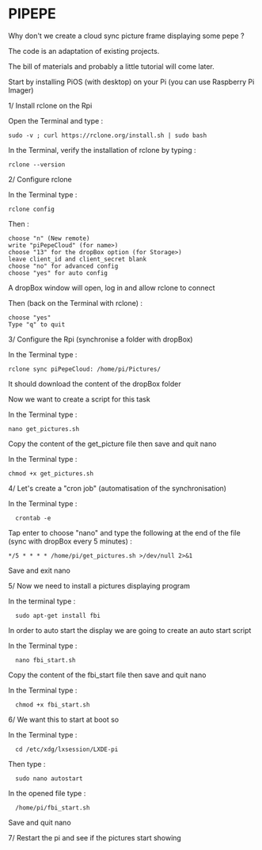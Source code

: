# PIPEPE

Why don't we create a cloud sync picture frame displaying some pepe ?

The code is an adaptation of existing projects. 

The bill of materials and probably a little tutorial will come later.


Start by installing PiOS (with desktop) on your Pi (you can use Raspberry Pi Imager) 


1/ Install rclone on the Rpi

  Open the Terminal and type :
  
    sudo -v ; curl https://rclone.org/install.sh | sudo bash
  
  In the Terminal, verify the installation of rclone by typing :
  
    rclone --version
  
  
 2/ Configure rclone 
 
  In the Terminal type :
  
    rclone config 
    
  Then :
  
    choose "n" (New remote)
    write "piPepeCloud" (for name>)
    choose "13" for the dropBox option (for Storage>)
    leave client_id and client_secret blank
    choose "no" for advanced config
    choose "yes" for auto config
    
  A dropBox window will open, log in and allow rclone to connect
  
  Then (back on the Terminal with rclone) :
  
    choose "yes"
    Type "q" to quit
    
    
 3/ Configure the Rpi (synchronise a folder with dropBox)
 
  In the Terminal type :
  
    rclone sync piPepeCloud: /home/pi/Pictures/
    
  It should download the content of the dropBox folder
  
  Now we want to create a script for this task
  
  In the Terminal type :
  
    nano get_pictures.sh
    
  Copy the content of the get_picture file then save and quit nano
  
  In the Terminal type :
  
    chmod +x get_pictures.sh
    
    
  4/ Let's create a "cron job" (automatisation of the synchronisation)  
  
   In the Terminal type :
    
      crontab -e 
      
   Tap enter to choose "nano" and type the following at the end of the file (sync with dropBox every 5 minutes) :
    
    */5 * * * * /home/pi/get_pictures.sh >/dev/null 2>&1
    
   Save and exit nano
    
    
  5/ Now we need to install a pictures displaying program 
  
   In the terminal type :
    
      sudo apt-get install fbi
      
   In order to auto start the display we are going to create an auto start script
    
   In the Terminal type :
    
      nano fbi_start.sh
      
   Copy the content of the fbi_start file then save and quit nano
    
   In the Terminal type :
  
      chmod +x fbi_start.sh
      
    
  6/ We want this to start at boot so
  
   In the Terminal type :
    
      cd /etc/xdg/lxsession/LXDE-pi
      
   Then type :
    
      sudo nano autostart 
      
   In the opened file type :
    
      /home/pi/fbi_start.sh 
      
   Save and quit nano 
    
    
  7/ Restart the pi and see if the pictures start showing 
    
      
      
    
    



    
 
 
    
    
    
    
    
  
  
    
    
    
  
    
    
  
    
    
    
    
    
    
    
 
 
